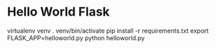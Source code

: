 # Hello World Flask

virtualenv venv
. venv/bin/activate
pip install -r requirements.txt
export FLASK_APP=helloworld.py
python helloworld.py
